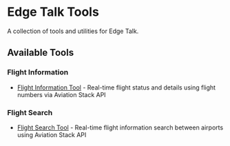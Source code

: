 # Edge Talk Tools

A collection of tools and utilities for Edge Talk.

## Available Tools

### Flight Information
- [Flight Information Tool](flight-info/README.md) - Real-time flight status and details using flight numbers via Aviation Stack API

### Flight Search
- [Flight Search Tool](find-flights/README.md) - Real-time flight information search between airports using Aviation Stack API